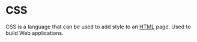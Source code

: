 # CSS

CSS is a language that can be used to add style to an [HTML](/wiki/HTML) page. Used to build Web applications.

